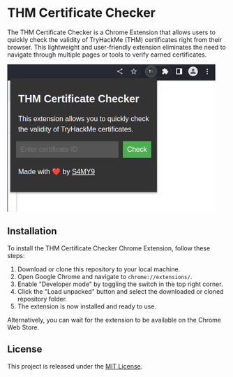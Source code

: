 # THM Certificate Checker

The THM Certificate Checker is a Chrome Extension that allows users to quickly check the validity of TryHackMe (THM) certificates right from their browser. This lightweight and user-friendly extension eliminates the need to navigate through multiple pages or tools to verify earned certificates.

![THM Certificate Checker Extension](thm-certificate-checker.png)

## Installation

To install the THM Certificate Checker Chrome Extension, follow these steps:

1. Download or clone this repository to your local machine.
2. Open Google Chrome and navigate to `chrome://extensions/`.
3. Enable "Developer mode" by toggling the switch in the top right corner.
4. Click the "Load unpacked" button and select the downloaded or cloned repository folder.
5. The extension is now installed and ready to use.

Alternatively, you can wait for the extension to be available on the Chrome Web Store.

## License

This project is released under the [MIT License](LICENSE).
